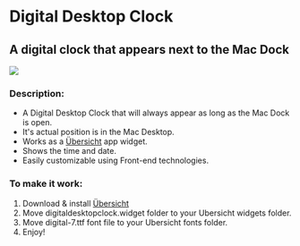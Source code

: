 # Digital Desktop Clock
## A digital clock that appears next to the Mac Dock

![](https://i.imgur.com/K8ZhrwA.png)

### Description:
* A Digital Desktop Clock that will always appear as long as the Mac Dock is open.
* It's actual position is in the Mac Desktop.
* Works as a [Übersicht](http://tracesof.net/uebersicht/) app widget.
* Shows the time and date.
* Easily customizable using Front-end technologies.

### To make it work:
1. Download & install [Übersicht](http://tracesof.net/uebersicht/)
2. Move digitaldesktopclock.widget folder to your Ubersicht widgets folder.
3. Move digital-7.ttf font file to your Ubersicht fonts folder.
4. Enjoy!

